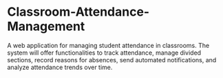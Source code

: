 # Classroom-Attendance-Management
A web application for managing student attendance in classrooms. The system will offer functionalities to track attendance, manage divided sections, record reasons for absences, send automated notifications, and analyze attendance trends over time.
